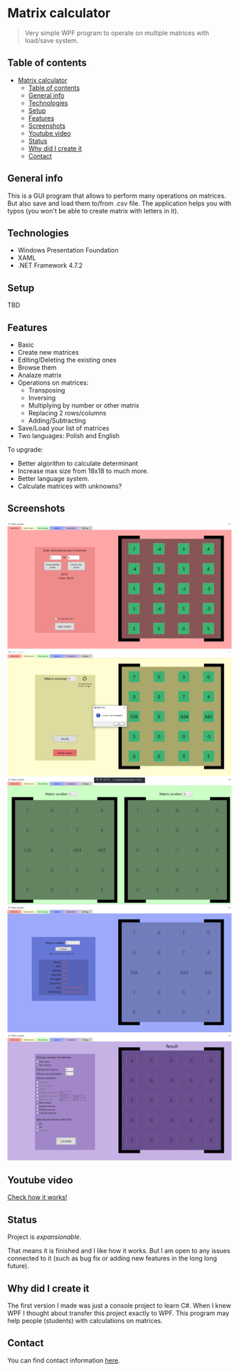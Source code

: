 # Matrix calculator

> Very simple WPF program to operate on multiple matrices with load/save system.

## Table of contents

- [Matrix calculator](#matrix-calculator)
  - [Table of contents](#table-of-contents)
  - [General info](#general-info)
  - [Technologies](#technologies)
  - [Setup](#setup)
  - [Features](#features)
  - [Screenshots](#screenshots)
  - [Youtube video](#youtube-video)
  - [Status](#status)
  - [Why did I create it](#why-did-i-create-it)
  - [Contact](#contact)

## General info

This is a GUI program that allows to perform many operations on matrices. But also save and load them to/from .csv file. The application helps you with typos (you won't be able to create matrix with letters in it).

## Technologies

* Windows Presentation Foundation
* XAML
* .NET Framework 4.7.2

## Setup

TBD

## Features

* Basic
* Create new matrices
* Editing/Deleting the existing ones
* Browse them
* Analaze matrix
* Operations on matrices:
  * Transposing
  * Inversing
  * Multiplying by number or other matrix
  * Replacing 2 rows/columns
  * Adding/Subtracting
* Save/Load your list of matrices
* Two languages: Polish and English

To upgrade:

* Better algorithm to calculate determinant
* Increase max size from 18x18 to much more.
* Better language system.
* Calculate matrices with unknowns?

## Screenshots

![Adding matrix](./ReadMeIMG/AddMatrix.png)
![Editing matrix](./ReadMeIMG/EditMatrix.png)
![Viewing matrix](./ReadMeIMG/ViewMatrices.png)
![Analysing matrix](./ReadMeIMG/AnalysisMatrix.png)
![Operating matrix](./ReadMeIMG/OperationsMatrix.png)

## Youtube video

[Check how it works!](https://www.youtube.com/watch?v=MHhdeUPdQII)

## Status

Project is _expansionable_.

That means it is finished and I like how it works. But I am open to any issues connected to it (such as bug fix or adding new features in the long long future).

## Why did I create it

The first version I made was just a console project to learn C#. When I knew WPF I thought about transfer this project exactly to WPF. This program may help people (students) with calculations on matrices.

## Contact

You can find contact information [here](https://jacek-jendrzejewski.azurewebsites.net/Contact).
